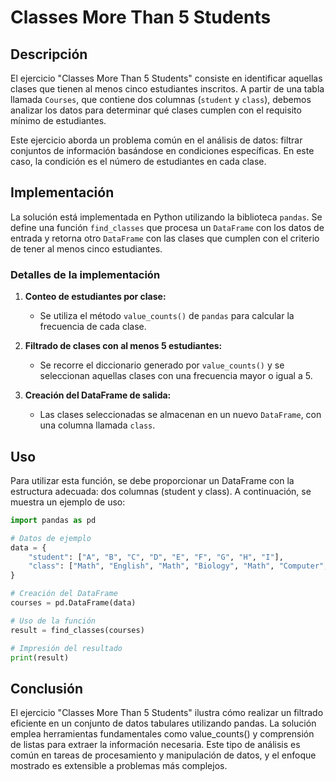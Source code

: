 # Classes More Than 5 Students

## Descripción

El ejercicio "Classes More Than 5 Students" consiste en identificar aquellas clases que tienen al menos cinco estudiantes inscritos. A partir de una tabla llamada `Courses`, que contiene dos columnas (`student` y `class`), debemos analizar los datos para determinar qué clases cumplen con el requisito mínimo de estudiantes.

Este ejercicio aborda un problema común en el análisis de datos: filtrar conjuntos de información basándose en condiciones específicas. En este caso, la condición es el número de estudiantes en cada clase.

## Implementación

La solución está implementada en Python utilizando la biblioteca `pandas`. Se define una función `find_classes` que procesa un `DataFrame` con los datos de entrada y retorna otro `DataFrame` con las clases que cumplen con el criterio de tener al menos cinco estudiantes.

### Detalles de la implementación

1. **Conteo de estudiantes por clase:**
   - Se utiliza el método `value_counts()` de `pandas` para calcular la frecuencia de cada clase.

2. **Filtrado de clases con al menos 5 estudiantes:**
   - Se recorre el diccionario generado por `value_counts()` y se seleccionan aquellas clases con una frecuencia mayor o igual a 5.

3. **Creación del DataFrame de salida:**
   - Las clases seleccionadas se almacenan en un nuevo `DataFrame`, con una columna llamada `class`.

## Uso

Para utilizar esta función, se debe proporcionar un DataFrame con la estructura adecuada: dos columnas (student y class). A continuación, se muestra un ejemplo de uso:

```python
import pandas as pd

# Datos de ejemplo
data = {
    "student": ["A", "B", "C", "D", "E", "F", "G", "H", "I"],
    "class": ["Math", "English", "Math", "Biology", "Math", "Computer", "Math", "Math", "Math"]
}

# Creación del DataFrame
courses = pd.DataFrame(data)

# Uso de la función
result = find_classes(courses)

# Impresión del resultado
print(result)
```

## Conclusión

El ejercicio "Classes More Than 5 Students" ilustra cómo realizar un filtrado eficiente en un conjunto de datos tabulares utilizando pandas. La solución emplea herramientas fundamentales como value_counts() y comprensión de listas para extraer la información necesaria. Este tipo de análisis es común en tareas de procesamiento y manipulación de datos, y el enfoque mostrado es extensible a problemas más complejos.
